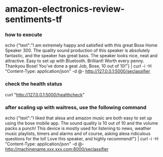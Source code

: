 # amazon-electronics-review-sentiments-tf

### how to execute
echo {"text":"I am extremely happy and satisfied with this great Bose Home Speaker 300. The quality sound production of this speaker is absolutely fantastic, and the speaker has great bass. The speaker looks nice, neat and attractive. Easy to set up with Bluetooth. Brilliant! Worth every penny. Thankyou Bose! You've done a geat Job, Bose, 10 out of 10!"} | curl -i  -H "Content-Type: application/json" -d @- http://127.0.0.1:5000/seclassifier


### check the health status
curl "http://127.0.0.1:5000/healthcheck"



### after scaling up with waitress, use the following command
echo {"text":"I liked that alexa and amazon music are both easy to set up using the bose mobile app. The sound quality is 10 out of 10 and the volume packs a punch! This device is mostly used for listening to news, weather music playlists, timers and alarms and of course, asking alexa ridiculous questions for the lol! Love this speaker, and highly recommend!"} | curl -i  -H "Content-Type: application/json" -d @- http://machinename.xxx.xxx.com:8000/seclassifier

